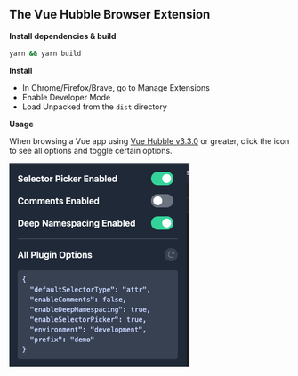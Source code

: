 ## The Vue Hubble Browser Extension

**Install dependencies & build**

```bash
yarn && yarn build
```

**Install**

- In Chrome/Firefox/Brave, go to Manage Extensions
- Enable Developer Mode
- Load Unpacked from the `dist` directory

**Usage**

When browsing a Vue app using [Vue Hubble v3.3.0](https://github.com/crishellco/vue-hubble/releases/tag/v3.3.0) or greater, click the icon to see all options and toggle certain options.

![Popup](popup.png)
